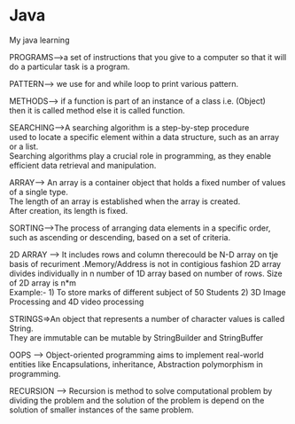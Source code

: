# Java
My java learning

PROGRAMS-->a set of instructions that you give to a computer so that it will do a particular task is a program.

PATTERN--> we use for and while loop to print various pattern.

METHODS--> if a function is part of an instance of a class i.e. (Object) <br>
then it is called method else it is called function.

SEARCHING-->A searching algorithm is a step-by-step procedure <br>
used to locate a specific element within a data structure, such as an array or a list.<br>
Searching algorithms play a crucial role in programming, as they enable efficient data retrieval and manipulation.

ARRAY--> An array is a container object that holds a fixed number of values of a single type. <br>
The length of an array is established when the array is created.<br>
After creation, its length is fixed.

SORTING-->The process of arranging data elements in a specific order, such as ascending or descending, based on a set of criteria. 

2D ARRAY --> It includes rows and column therecould be N-D array on tje basis of recuriment .Memory/Address is not in contigious fashion 2D array divides individually in n number of 1D array based on number of rows.
             Size of 2D array is n*m
            <br> Example:- 1) To store marks of different subject of 50 Students
                           2)  3D Image Processing and 4D video processing

STRINGS=>An object that represents a number of character values is called String. <br>
         They are immutable can be mutable by StringBuilder and StringBuffer


OOPS --> Object-oriented programming aims to implement real-world entities like  Encapsulations, inheritance, Abstraction polymorphism in programming.

RECURSION --> Recursion is method to solve computational problem by dividing the problem and the solution of the problem is depend on the solution of smaller instances of the same problem.


